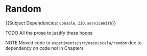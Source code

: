 # Random

{{Subject Dependencies: `Console`, `ZIO.serviceWith`}}

TODO All the prose to justify these hoops

NOTE Moved code to `experiments/src/main/scala/random` due to dependency on code not in Chapters
